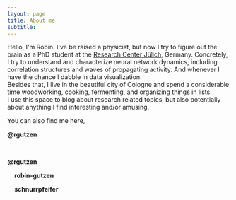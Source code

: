 ```yaml
---
layout: page
title: About me
subtitle:
---
```

Hello, I'm Robin. I've be raised a physicist, but now I try to figure out the brain as a PhD student at the [Research Center Jülich](https://www.fz-juelich.de/inm/inm-6/EN/Forschung/Gruen/artikel.html), Germany. Concretely, I try to understand and characterize neural network dynamics, including correlation structures and waves of propagating activity. And whenever I have the chance I dabble in data visualization. <br>
Besides that, I live in the beautiful city of Cologne and spend a considerable time woodworking, cooking, fermenting, and organizing things in lists. <br>
I use this space to blog about research related topics, but also potentially about anything I find interesting and/or amusing.

You can also find me here,<br>
<p>
<a href="https://twitter.com/rgutzen">
<span class="fa-stack fa-lg" aria-hidden="true">
  <i class="fa fa-twitter fa-stack-2x" style="color: #0084b4;"></i>
</span></a>
<b>@rgutzen</b>

&nbsp; &nbsp;
<a href="https://github.com/rgutzen">
<span class="fa-stack fa-lg" aria-hidden="true">
  <!-- <i class="fa fa-circle fa-stack-2x" style="font-size: 200%"></i> -->
  <i class="fa fa-github fa-stack-2x" style="color: #333333;"></i>
</span></a>
<b>@rgutzen</b>

&nbsp; &nbsp;
<a href="https://www.linkedin.com/in/robin-gutzen/">
<span class="fa-stack fa-lg" aria-hidden="true">
  <i class="fa fa-linkedin fa-stack-2x" style="color: #0077B5;"></i>
</span></a>
<b>robin-gutzen</b>

&nbsp; &nbsp;
<a href="https://open.spotify.com/user/schnurrpfeifer">
<span class="fa-stack fa-lg" aria-hidden="true">
  <i class="fa fa-spotify fa-stack-2x" style="color: #1ED760;"></i>
</span></a>
<b>schnurrpfeifer</b>
</p>
